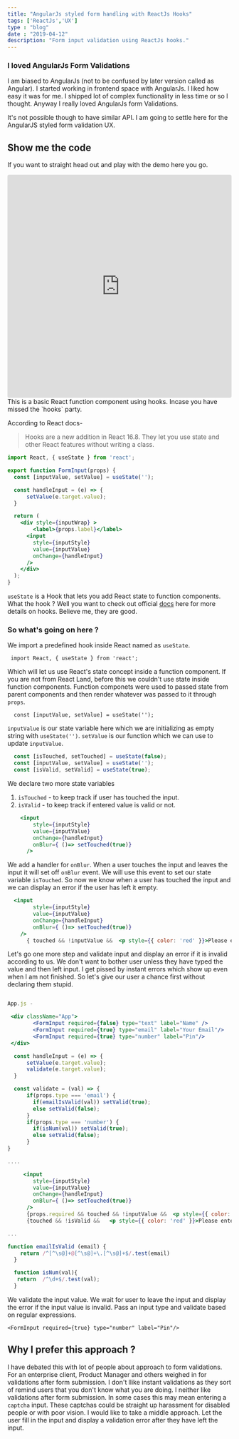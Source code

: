 ```yaml
---
title: "AngularJs styled form handling with ReactJs Hooks"
tags: ['ReactJs','UX']
type : "blog"
date : "2019-04-12"
description: "Form input validation using ReactJs hooks."
---
```

### I loved AngularJs Form Validations
I am biased to AngularJs (not to be confused by later version called as Angular). I started working in frontend space with AngularJs. I liked how easy it was for me. I shipped lot of complex functionality in less time or so I thought. Anyway I really loved AngularJs form Validations.

It's not possible though to have similar API. I am going to settle here for the AngularJS styled form validation UX.


## Show me the code


If you want to straight head out and play with the demo here you go.
<iframe src="https://codesandbox.io/embed/y28ro3w45j?fontsize=14" title="Form Validation with React Hooks" style="width:100%; height:500px; border:0; border-radius: 4px; overflow:hidden;" sandbox="allow-modals allow-forms allow-popups allow-scripts allow-same-origin"></iframe>
This is a basic React function component using hooks. Incase you have missed the `hooks` party.

According to React docs-
>Hooks are a new addition in React 16.8. They let you use state and other React features without writing a class.



```jsx
import React, { useState } from 'react';

export function FormInput(props) {
  const [inputValue, setValue] = useState('');

  const handleInput = (e) => {
      setValue(e.target.value);
  }

  return (
    <div style={inputWrap} >
        <label>{props.label}</label>
      <input
        style={inputStyle}
        value={inputValue}
        onChange={handleInput}
      />
    </div>
  );
}
```
`useState` is a Hook that lets you add React state to function components. What the hook ? Well you want to check out official [docs](https://reactjs.org/docs/hooks-intro.html) here for more details on hooks. Believe me, they are good.

### So what's going on here ?
We import a predefined hook inside React named as `useState`.

``` import React, { useState } from 'react';```

Which will let us use React's state concept inside a function component. If you are not from React Land, before this we couldn't use state inside function components. Function componets were used to passed state from parent components and then render whatever was passed to it through `props`.


```   const [inputValue, setValue] = useState(''); ```

`inputValue` is our state variable here which we are initializing as empty string with `useState('')`. `setValue` is our function which we can use to update `inputValue`.

```jsx
  const [isTouched, setTouched] = useState(false);
  const [inputValue, setValue] = useState('');
  const [isValid, setValid] = useState(true);
```
We declare two more state variables

1. `isTouched` -  to keep track if user has touched the input.
2. `isValid` - to keep track if entered value is valid or not.

```jsx
    <input
        style={inputStyle}
        value={inputValue}
        onChange={handleInput}
        onBlur={ ()=> setTouched(true)}
      />
```
We add a handler for `onBlur`. When a user touches the input and leaves the input it will set off `onBlur` event. We will use this event to set our state variable `isTouched`. So now we know when a user has touched the input and we can display an error if the user has left it empty.

```jsx
  <input
        style={inputStyle}
        value={inputValue}
        onChange={handleInput}
        onBlur={ ()=> setTouched(true)}
    />
      { touched && !inputValue &&  <p style={{ color: 'red' }}>Please enter value</p>}
```

Let's go one more step and validate input and display an error if it is invalid according to us. We don't want to bother user unless they have typed the value and then left input. I get pissed by instant errors which show up even when I am not finished. So let's give our user a chance first without declaring them stupid.
```jsx

App.js -

 <div className="App">
        <FormInput required={false} type="text" label="Name" />
        <FormInput required={true} type="email" label="Your Email"/>
        <FormInput required={true} type="number" label="Pin"/>
 </div>

  const handleInput = (e) => {
      setValue(e.target.value);
      validate(e.target.value);
  }

  const validate = (val) => {
      if(props.type === 'email') {
        if(emailIsValid(val)) setValid(true);
        else setValid(false);
      }
      if(props.type === 'number') {
        if(isNum(val)) setValid(true);
        else setValid(false);
      }
}

....

     <input
        style={inputStyle}
        value={inputValue}
        onChange={handleInput}
        onBlur={ ()=> setTouched(true)}
      />
      {props.required && touched && !inputValue &&  <p style={{ color: 'red' }}>Please enter value</p>}
      {touched && !isValid &&   <p style={{ color: 'red' }}>Please enter valid value.</p>}

...

function emailIsValid (email) {
    return /^[^\s@]+@[^\s@]+\.[^\s@]+$/.test(email)
  }

  function isNum(val){
   return  /^\d+$/.test(val);
  }
```

We validate the input value. We wait for user to leave the input and display the error if the input value is invalid. Pass an input type and validate based on regular expressions.

``` <FormInput required={true} type="number" label="Pin"/> ```

## Why I prefer this approach ?
I have debated this with lot of people about approach to form validations. For an enterprise client, Product Manager and others weighed in for validations after form submission. I don't llike instant validations as they sort of remind users that you don't know what you are doing. I neither like validations after form submission. In some cases this may mean entering a `captcha` input. These captchas could be straight up harassment for disabled people or with poor vision. I would like to take a middle approach. Let the user fill in the input and display a validation error after they have left the input.

